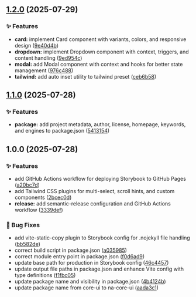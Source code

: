 ## [1.2.0](https://github.com/3-force/na-core-ui/compare/v1.1.0...v1.2.0) (2025-07-29)

### ✨ Features

* **card:** implement Card component with variants, colors, and responsive design ([9e40d4b](https://github.com/3-force/na-core-ui/commit/9e40d4b95c2e9028e640c96eab768b90643f3fa1))
* **dropdown:** implement Dropdown component with context, triggers, and content handling ([9ed954c](https://github.com/3-force/na-core-ui/commit/9ed954c1d44fdd349e4a32364fd068d0f6244ecd))
* **modal:** add Modal component with context and hooks for better state management ([976c488](https://github.com/3-force/na-core-ui/commit/976c488e9df9a9ae58f84af07d5779a91db1e32c))
* **tailwind:** add auto inset utility to tailwind preset ([ceb6b58](https://github.com/3-force/na-core-ui/commit/ceb6b58fb82e261fa029813b39737bccb53ec810))

## [1.1.0](https://github.com/3-force/na-core-ui/compare/v1.0.0...v1.1.0) (2025-07-28)

### ✨ Features

* **package:** add project metadata, author, license, homepage, keywords, and engines to package.json ([5413154](https://github.com/3-force/na-core-ui/commit/5413154e65d6687d4298c72cdb5d043dc5b5a36d))

## 1.0.0 (2025-07-28)

### ✨ Features

* add GitHub Actions workflow for deploying Storybook to GitHub Pages ([a20bc7d](https://github.com/3-force/na-core-ui/commit/a20bc7d18e36a6794660ae79b496daae53f9640e))
* add Tailwind CSS plugins for multi-select, scroll hints, and custom components ([2bcec0d](https://github.com/3-force/na-core-ui/commit/2bcec0deefb53f4ee776da8d537e3eab3c03e451))
* **release:** add semantic-release configuration and GitHub Actions workflow ([3339def](https://github.com/3-force/na-core-ui/commit/3339def7e9b13d2d70968087f432af8d3a8ce416))

### 🐛 Bug Fixes

* add vite-static-copy plugin to Storybook config for .nojekyll file handling ([bb582de](https://github.com/3-force/na-core-ui/commit/bb582def17a894ded930552fb73fb225e1959cf3))
* correct build script in package.json ([a035985](https://github.com/3-force/na-core-ui/commit/a0359854f23ec276c0741c718a0a32d21a53327f))
* correct module entry point in package.json ([f0d6ad9](https://github.com/3-force/na-core-ui/commit/f0d6ad98029960188762cd182abdddcacfd4a3dd))
* update base path for production in Storybook config ([46c4457](https://github.com/3-force/na-core-ui/commit/46c4457d77b4672bd5798ad406586d541df54883))
* update output file paths in package.json and enhance Vite config with type definitions ([f1fbc05](https://github.com/3-force/na-core-ui/commit/f1fbc05b7656473e2c46cf3c203b760b48083fa7))
* update package name and visibility in package.json ([4b4124b](https://github.com/3-force/na-core-ui/commit/4b4124b5988b87ff87959caf2cedf170c9813dd9))
* update package name from core-ui to na-core-ui ([aada3c1](https://github.com/3-force/na-core-ui/commit/aada3c12117887baf66d7fd08c3b58fa54f062a3))
